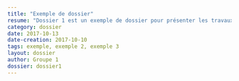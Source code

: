 ```yaml
---
title: "Exemple de dossier"
resume: "Dossier 1 est un exemple de dossier pour présenter les travaux et débats d'un ou des groupes"
category: dossier
date: 2017-10-13
date-creation: 2017-10-10
tags: exemple, exemple 2, exemple 3
layout: dossier
author: Groupe 1
dossier: dossier1
---
```


